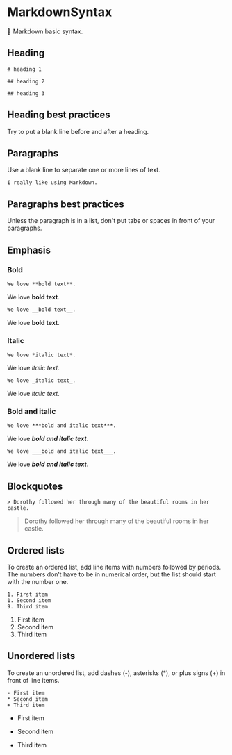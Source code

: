 # MarkdownSyntax
💙 Markdown basic syntax.

## Heading

``# heading 1``

``## heading 2``

``## heading 3``

## Heading best practices

Try to put a blank line before and after a heading.

## Paragraphs

Use a blank line to separate one or more lines of text.

``I really like using Markdown.``

## Paragraphs best practices

Unless the paragraph is in a list, don't put tabs or spaces in front of your paragraphs.

## Emphasis

### Bold

``We love **bold text**.``

We love **bold text**.

``We love __bold text__.`` 

We love __bold text__.

### Italic

``We love *italic text*.`` 

We love *italic text*.

``We love _italic text_.`` 

We love _italic text_.

### Bold and italic

``We love ***bold and italic text***.`` 

We love ***bold and italic text***.

``We love ___bold and italic text___.`` 

We love ___bold and italic text___.

## Blockquotes

``> Dorothy followed her through many of the beautiful rooms in her castle.``

> Dorothy followed her through many of the beautiful rooms in her castle.

## Ordered lists

To create an ordered list, add line items with numbers followed by periods. The numbers don’t have to be in numerical order, but the list should start with the number one.

````
1. First item
1. Second item
9. Third item
````

1. First item
1. Second item
9. Third item

## Unordered lists

To create an unordered list, add dashes (-), asterisks (*), or plus signs (+) in front of line items.

````
- First item
* Second item
+ Third item
````

- First item
* Second item
+ Third item
